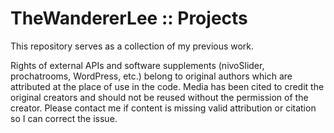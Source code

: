 # TheWandererLee :: Projects

This repository serves as a collection of my previous work.

Rights of external APIs and software supplements (nivoSlider, prochatrooms, WordPress, etc.) belong to original authors which are attributed at the place of use in the code. Media has been cited to credit the original creators and should not be reused without the permission of the creator. Please contact me if content is missing valid attribution or citation so I can correct the issue.
